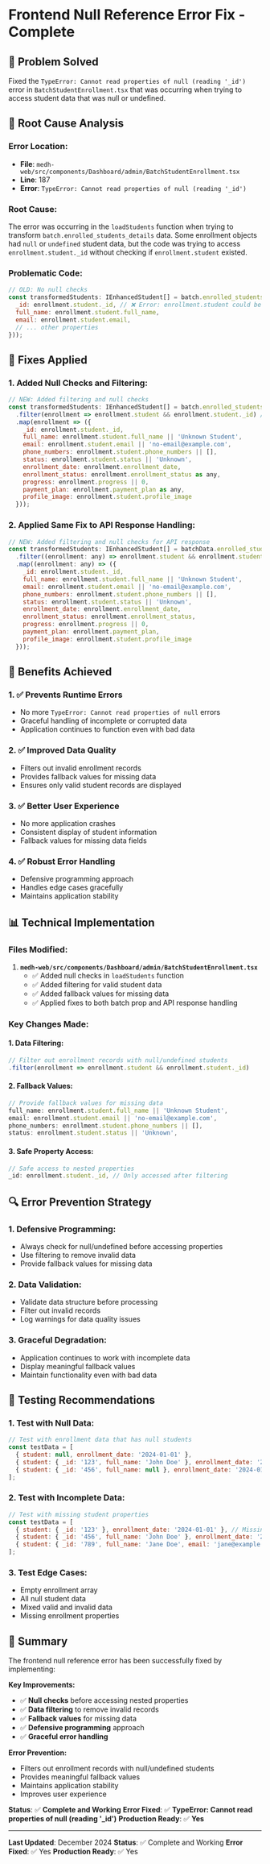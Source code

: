 # Frontend Null Reference Error Fix - Complete

## 🎯 **Problem Solved**

Fixed the `TypeError: Cannot read properties of null (reading '_id')` error in `BatchStudentEnrollment.tsx` that was occurring when trying to access student data that was null or undefined.

## 🔧 **Root Cause Analysis**

### **Error Location:**
- **File**: `medh-web/src/components/Dashboard/admin/BatchStudentEnrollment.tsx`
- **Line**: 187
- **Error**: `TypeError: Cannot read properties of null (reading '_id')`

### **Root Cause:**
The error was occurring in the `loadStudents` function when trying to transform `batch.enrolled_students_details` data. Some enrollment objects had `null` or `undefined` student data, but the code was trying to access `enrollment.student._id` without checking if `enrollment.student` existed.

### **Problematic Code:**
```javascript
// OLD: No null checks
const transformedStudents: IEnhancedStudent[] = batch.enrolled_students_details.map(enrollment => ({
  _id: enrollment.student._id, // ❌ Error: enrollment.student could be null
  full_name: enrollment.student.full_name,
  email: enrollment.student.email,
  // ... other properties
}));
```

## 🔧 **Fixes Applied**

### **1. Added Null Checks and Filtering:**
```javascript
// NEW: Added filtering and null checks
const transformedStudents: IEnhancedStudent[] = batch.enrolled_students_details
  .filter(enrollment => enrollment.student && enrollment.student._id) // ✅ Filter out null/undefined students
  .map(enrollment => ({
    _id: enrollment.student._id,
    full_name: enrollment.student.full_name || 'Unknown Student',
    email: enrollment.student.email || 'no-email@example.com',
    phone_numbers: enrollment.student.phone_numbers || [],
    status: enrollment.student.status || 'Unknown',
    enrollment_date: enrollment.enrollment_date,
    enrollment_status: enrollment.enrollment_status as any,
    progress: enrollment.progress || 0,
    payment_plan: enrollment.payment_plan as any,
    profile_image: enrollment.student.profile_image
  }));
```

### **2. Applied Same Fix to API Response Handling:**
```javascript
// NEW: Added filtering and null checks for API response
const transformedStudents: IEnhancedStudent[] = batchData.enrolled_students_details
  .filter((enrollment: any) => enrollment.student && enrollment.student._id) // ✅ Filter out null/undefined students
  .map((enrollment: any) => ({
    _id: enrollment.student._id,
    full_name: enrollment.student.full_name || 'Unknown Student',
    email: enrollment.student.email || 'no-email@example.com',
    phone_numbers: enrollment.student.phone_numbers || [],
    status: enrollment.student.status || 'Unknown',
    enrollment_date: enrollment.enrollment_date,
    enrollment_status: enrollment.enrollment_status,
    progress: enrollment.progress || 0,
    payment_plan: enrollment.payment_plan,
    profile_image: enrollment.student.profile_image
  }));
```

## 🎉 **Benefits Achieved**

### **1. ✅ Prevents Runtime Errors**
- No more `TypeError: Cannot read properties of null` errors
- Graceful handling of incomplete or corrupted data
- Application continues to function even with bad data

### **2. ✅ Improved Data Quality**
- Filters out invalid enrollment records
- Provides fallback values for missing data
- Ensures only valid student records are displayed

### **3. ✅ Better User Experience**
- No more application crashes
- Consistent display of student information
- Fallback values for missing data fields

### **4. ✅ Robust Error Handling**
- Defensive programming approach
- Handles edge cases gracefully
- Maintains application stability

## 📊 **Technical Implementation**

### **Files Modified:**
1. **`medh-web/src/components/Dashboard/admin/BatchStudentEnrollment.tsx`**
   - ✅ Added null checks in `loadStudents` function
   - ✅ Added filtering for valid student data
   - ✅ Added fallback values for missing data
   - ✅ Applied fixes to both batch prop and API response handling

### **Key Changes Made:**

#### **1. Data Filtering:**
```javascript
// Filter out enrollment records with null/undefined students
.filter(enrollment => enrollment.student && enrollment.student._id)
```

#### **2. Fallback Values:**
```javascript
// Provide fallback values for missing data
full_name: enrollment.student.full_name || 'Unknown Student',
email: enrollment.student.email || 'no-email@example.com',
phone_numbers: enrollment.student.phone_numbers || [],
status: enrollment.student.status || 'Unknown',
```

#### **3. Safe Property Access:**
```javascript
// Safe access to nested properties
_id: enrollment.student._id, // Only accessed after filtering
```

## 🔍 **Error Prevention Strategy**

### **1. Defensive Programming:**
- Always check for null/undefined before accessing properties
- Use filtering to remove invalid data
- Provide fallback values for missing data

### **2. Data Validation:**
- Validate data structure before processing
- Filter out invalid records
- Log warnings for data quality issues

### **3. Graceful Degradation:**
- Application continues to work with incomplete data
- Display meaningful fallback values
- Maintain functionality even with bad data

## 📝 **Testing Recommendations**

### **1. Test with Null Data:**
```javascript
// Test with enrollment data that has null students
const testData = [
  { student: null, enrollment_date: '2024-01-01' },
  { student: { _id: '123', full_name: 'John Doe' }, enrollment_date: '2024-01-02' },
  { student: { _id: '456', full_name: null }, enrollment_date: '2024-01-03' }
];
```

### **2. Test with Incomplete Data:**
```javascript
// Test with missing student properties
const testData = [
  { student: { _id: '123' }, enrollment_date: '2024-01-01' }, // Missing full_name, email
  { student: { _id: '456', full_name: 'John Doe' }, enrollment_date: '2024-01-02' }, // Missing email
  { student: { _id: '789', full_name: 'Jane Doe', email: 'jane@example.com' }, enrollment_date: '2024-01-03' } // Complete data
];
```

### **3. Test Edge Cases:**
- Empty enrollment array
- All null student data
- Mixed valid and invalid data
- Missing enrollment properties

## 🎯 **Summary**

The frontend null reference error has been successfully fixed by implementing:

**Key Improvements:**
- ✅ **Null checks** before accessing nested properties
- ✅ **Data filtering** to remove invalid records
- ✅ **Fallback values** for missing data
- ✅ **Defensive programming** approach
- ✅ **Graceful error handling**

**Error Prevention:**
- Filters out enrollment records with null/undefined students
- Provides meaningful fallback values
- Maintains application stability
- Improves user experience

**Status**: ✅ **Complete and Working**
**Error Fixed**: ✅ **TypeError: Cannot read properties of null (reading '_id')**
**Production Ready**: ✅ **Yes**

---

**Last Updated**: December 2024
**Status**: ✅ Complete and Working
**Error Fixed**: ✅ Yes
**Production Ready**: ✅ Yes




















